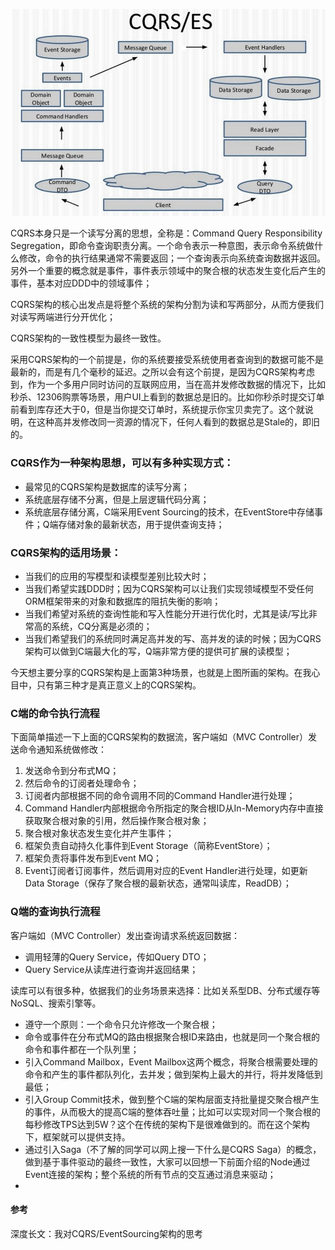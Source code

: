 

![ ](images/cqrs架构.jpg)


CQRS本身只是一个读写分离的思想，全称是：Command Query Responsibility Segregation，即命令查询职责分离。一个命令表示一种意图，表示命令系统做什么修改，命令的执行结果通常不需要返回；一个查询表示向系统查询数据并返回。
另外一个重要的概念就是事件，事件表示领域中的聚合根的状态发生变化后产生的事件，基本对应DDD中的领域事件；

CQRS架构的核心出发点是将整个系统的架构分割为读和写两部分，从而方便我们对读写两端进行分开优化；

CQRS架构的一致性模型为最终一致性。

采用CQRS架构的一个前提是，你的系统要接受系统使用者查询到的数据可能不是最新的，而是有几个毫秒的延迟。之所以会有这个前提，是因为CQRS架构考虑到，作为一个多用户同时访问的互联网应用，当在高并发修改数据的情况下，比如秒杀、12306购票等场景，用户UI上看到的数据总是旧的。比如你秒杀时提交订单前看到库存还大于0，但是当你提交订单时，系统提示你宝贝卖完了。这个就说明，在这种高并发修改同一资源的情况下，任何人看到的数据总是Stale的，即旧的。

### CQRS作为一种架构思想，可以有多种实现方式：

- 最常见的CQRS架构是数据库的读写分离；
- 系统底层存储不分离，但是上层逻辑代码分离；
- 系统底层存储分离，C端采用Event Sourcing的技术，在EventStore中存储事件；Q端存储对象的最新状态，用于提供查询支持；

### CQRS架构的适用场景：

- 当我们的应用的写模型和读模型差别比较大时；
- 当我们希望实践DDD时；因为CQRS架构可以让我们实现领域模型不受任何ORM框架带来的对象和数据库的阻抗失衡的影响；
- 当我们希望对系统的查询性能和写入性能分开进行优化时，尤其是读/写比非常高的系统，CQ分离是必须的；
- 当我们希望我们的系统同时满足高并发的写、高并发的读的时候；因为CQRS架构可以做到C端最大化的写，Q端非常方便的提供可扩展的读模型；

今天想主要分享的CQRS架构是上面第3种场景，也就是上图所画的架构。在我心目中，只有第三种才是真正意义上的CQRS架构。

### C端的命令执行流程

下面简单描述一下上面的CQRS架构的数据流，客户端如（MVC Controller）发送命令通知系统做修改：

1. 发送命令到分布式MQ；
1. 然后命令的订阅者处理命令；
1. 订阅者内部根据不同的命令调用不同的Command Handler进行处理；
1. Command Handler内部根据命令所指定的聚合根ID从In-Memory内存中直接获取聚合根对象的引用，然后操作聚合根对象；
1. 聚合根对象状态发生变化并产生事件；
1. 框架负责自动持久化事件到Event Storage（简称EventStore）；
1. 框架负责将事件发布到Event MQ；
1. Event订阅者订阅事件，然后调用对应的Event Handler进行处理，如更新Data Storage（保存了聚合根的最新状态，通常叫读库，ReadDB）；

### Q端的查询执行流程

客户端如（MVC Controller）发出查询请求系统返回数据：

- 调用轻薄的Query Service，传如Query DTO；
- Query Service从读库进行查询并返回结果；

读库可以有很多种，依据我们的业务场景来选择：比如关系型DB、分布式缓存等NoSQL、搜索引擎等。



- 遵守一个原则：一个命令只允许修改一个聚合根；
- 命令或事件在分布式MQ的路由根据聚合根ID来路由，也就是同一个聚合根的命令和事件都在一个队列里；
- 引入Command Mailbox，Event Mailbox这两个概念，将聚合根需要处理的命令和产生的事件都队列化，去并发；做到架构上最大的并行，将并发降低到最低；
- 引入Group Commit技术，做到整个C端的架构层面支持批量提交聚合根产生的事件，从而极大的提高C端的整体吞吐量；比如可以实现对同一个聚合根的每秒修改TPS达到5W？这个在传统的架构下是很难做到的。而在这个架构下，框架就可以提供支持。
- 通过引入Saga（不了解的同学可以网上搜一下什么是CQRS Saga）的概念，做到基于事件驱动的最终一致性，大家可以回想一下前面介绍的Node通过Event连接的架构；整个系统的所有节点的交互通过消息来驱动；
- 

#### 参考
深度长文：我对CQRS/EventSourcing架构的思考